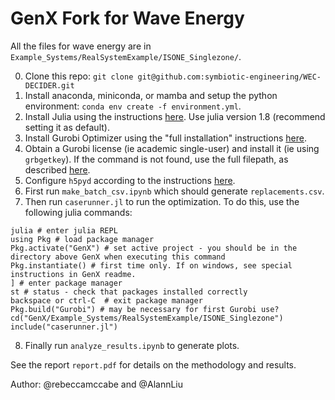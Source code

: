 # GenX Fork for Wave Energy
All the files for wave energy are in `Example_Systems/RealSystemExample/ISONE_Singlezone/`.

0. Clone this repo: `git clone git@github.com:symbiotic-engineering/WEC-DECIDER.git`
1. Install anaconda, miniconda, or mamba and setup the python environment: `conda env create -f environment.yml`.
2. Install Julia using the instructions [here](https://julialang.org/downloads/). Use julia version 1.8 (recommend setting it as default).
3. Install Gurobi Optimizer using the "full installation" instructions [here](https://support.gurobi.com/hc/en-us/articles/4534161999889-How-do-I-install-Gurobi-Optimizer).
4. Obtain a Gurobi license (ie academic single-user) and install it (ie using `grbgetkey`). If the command is not found, use the full filepath, as described [here](https://support.gurobi.com/hc/en-us/articles/360040113232-How-do-I-resolve-the-error-grbgetkey-command-not-found-or-grbgetkey-is-not-recognized).
5. Configure `h5pyd` according to the instructions [here](https://mhkit-software.github.io/MHKiT/WPTO_hindcast_example.html).
6. First run `make_batch_csv.ipynb` which should generate `replacements.csv`.
7. Then run `caserunner.jl` to run the optimization. To do this, use the following julia commands: 
```
julia # enter julia REPL
using Pkg # load package manager
Pkg.activate("GenX") # set active project - you should be in the directory above GenX when executing this command
Pkg.instantiate() # first time only. If on windows, see special instructions in GenX readme.
] # enter package manager
st # status - check that packages installed correctly
backspace or ctrl-C  # exit package manager
Pkg.build("Gurobi") # may be necessary for first Gurobi use?
cd("GenX/Example_Systems/RealSystemExample/ISONE_Singlezone")
include("caserunner.jl")
```
8. Finally run `analyze_results.ipynb` to generate plots.

See the report `report.pdf` for details on the methodology and results.

Author: @rebeccamccabe and @AlannLiu